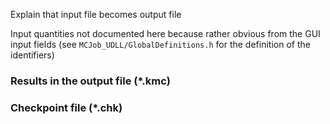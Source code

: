 Explain that input file becomes output file

Input quantities not documented here because rather obvious from the GUI input fields
(see `MCJob_UDLL/GlobalDefinitions.h` for the definition of the identifiers)

### Results in the output file (*.kmc)

### Checkpoint file (*.chk)